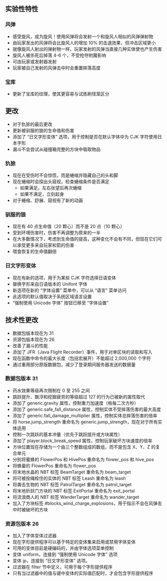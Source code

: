 ## 实验性特性
### 风弹
* 感受旋风，成为旋风！使用风弹将会发射一个和旋风人相似的风弹弹射物
* 由玩家发出的风弹将会比旋风人的增加 10% 的击退效果，但冲击区域更小
* 就像旋风人射出的弹射物一样，玩家发射的风弹当直接几种实体使也产生伤害
* 旋风人被杀死后掉落 4-6 个，不受抢夺附魔影响
* 可由玩家或发射器发射
* 玩家被自己发射的风弹击中时会重置摔落高度
### 宝库
* 更新了宝库的纹理，使其更容易与试炼刷怪笼区分
## 更改
* 对于犰狳的最后更改
* 更新被驯服的狼的生命值和伤害
* 添加了 “日文字形变体” 选项，用于控制是否在默认字体中为 CJK 字符使用日本字形
* 漏斗不会尝试从碰撞箱完整的方块中吸取物品
### 犰狳
* 现在在受伤时不会惊慌，而是蜷缩并隐藏自己的头和脚
* 现在蜷缩时会探出头窥视，检查蜷缩条件是否满足
  * 如果满足，左右张望后再次蜷缩
  * 如果不满足，立刻起身
* 对于蜷缩、舒展、窥视有了新的动画
### 驯服的狼
* 现在有 40 点生命值（20 颗心）而不是 20 点（10 颗心）
* 受到环境伤害时，伤害不再调整为原来的一半
 * 在大多数情况下，考虑到生命值的提高，这种变化不会有不同，但现在它们可以承受更多来自玩家和箭的伤害
* 喂食恢复的生命值翻倍
### 日文字形变体
* 现在有新的选项，用于为某些 CJK 字符选择日语变体
* 替换字形来自日语版本的 Unifont 字体
* 新选项在新的 “字体设置” 菜单中，可以从 “语言” 菜单访问
* 此选项的默认值取决于系统区域语言设置
* “强制使用 Unicode 字体” 按钮已移至 “字体设置”
## 技术性更改
* 数据包版本现在为 31
* 资源包版本现在为 26
* 改善了漏斗的性能
* 添加了 JFR（Java  Flight Recorder）事件，用于对单区块的读取和写入
* 现在函数中命令的最大长度（包括宏展开）不能超过 2,000,000 个字符
* 通过重用部分原版数据包，减少了登录期间服务器发送的数据量
### 数据包版本 31
* 药水效果等级再次限制在 0 至 255 之间
 * 跳跃提升、飘浮和挖掘疲劳的等级超过 127 的行为已被新的属性取代
* 添加了 generic.gravity 属性，控制重力加速度（格每二次方秒）
* 添加了 generic.safe_fall_distance 属性，控制实体不受摔落伤害的最大高度
* 添加了 generic.fall_damage_multiplier 属性，控制实体总摔落伤害的倍率
* 将 horse.jump_strength 重命名为 generic.jump_strength，现在对于所有实体适用
 * 控制一次跳跃的基本冲量（优先于跳跃提升或方块属性）
* 添加了 player.block_break_speed 属性，控制玩家破坏方块速度的倍率
* 方块位置现在存储为一个由三个整数组成的数组，而不是包含 X、Y、Z 的复合单元
* 分别将蜜蜂的 FlowerPos 和 HivePos 重命名为 flower_pos 和 hive_pos
* 将蜂巢的 FlowerPos 重命名为 flower_pos
* 将末地水晶的 NBT 标签 BeamTarget 重命名为 beam_target
* 将可被拴绳栓住的实体的 NBT 标签 Leash 重命名为 leash
* 将袭击生物的 NBT 标签 PatrolTarget 重命名为 patrol_target
* 将末地折跃门方块的 NBT 标签 ExitPortal 重命名为 exit_portal
* 将流浪商人的 NBT 标签 WanderTarget 重命名为 wander_target
* 加入了方块标签 #blocks_wind_charge_explosions，用于指示不会在风弹击中时被破坏的方块
### 资源包版本 26
* 加入了字体变体过滤器
 * 现在字形提供程序可以基于特定的变体集来启用或禁用字体变体
 * 可用的变体目前是硬编码的，并由字体选项菜单控制
  * 变体 uniform，连接到 “强制使用 Unicode 字体” 选项
  * 变体 jp，连接到 “日文字形变体” 选项。
 * 过滤器在 filter 节中定义，可用于每个字形提供程序
  * 只有当过滤器中的值与键中变体的实际值匹配时，才会包含字形提供程序
